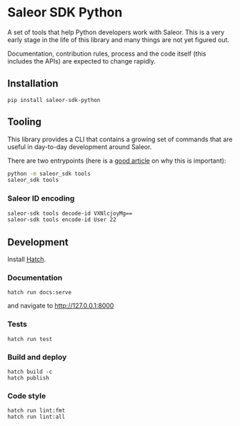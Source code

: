 # Saleor SDK Python

A set of tools that help Python developers work with Saleor. This is a very early stage in the life of this library and many things are not yet figured out. 

Documentation, contribution rules, process and the code itself (this includes the APIs) are expected to change rapidly.

## Installation

```
pip install saleor-sdk-python
```

## Tooling

This library provides a CLI that contains a growing set of commands that are useful in day-to-day development around Saleor.

There are two entrypoints (here is a [good article](https://snarky.ca/why-you-should-use-python-m-pip/) on why this is important):

```sh
python -m saleor_sdk tools
saleor_sdk tools
```

### Saleor ID encoding

```sh
saleor-sdk tools decode-id VXNlcjoyMg==
saleor-sdk tools encode-id User 22
```

## Development

Install [Hatch](https://hatch.pypa.io/latest/install/#pipx).

### Documentation

```
hatch run docs:serve
```

and navigate to http://127.0.0.1:8000

### Tests

```
hatch run test 
```

### Build and deploy

```
hatch build -c
hatch publish
```

### Code style

```
hatch run lint:fmt
hatch run lint:all
```
